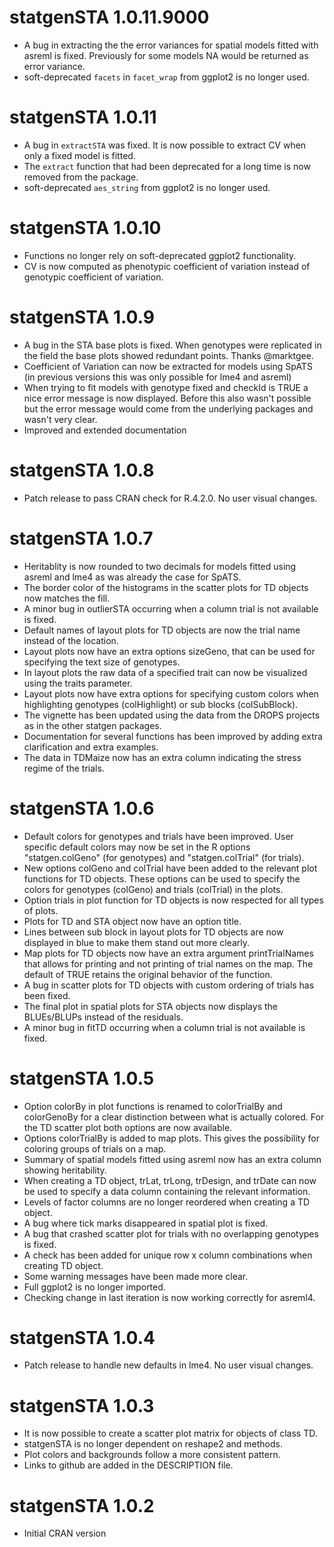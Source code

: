 # statgenSTA 1.0.11.9000

* A bug in extracting the the error variances for spatial models fitted with asreml is fixed. Previously for some models NA would be returned as error variance.
* soft-deprecated `facets` in `facet_wrap` from ggplot2 is no longer used.

# statgenSTA 1.0.11

* A bug in `extractSTA` was fixed. It is now possible to extract CV when only a fixed model is fitted.
* The `extract` function that had been deprecated for a long time is now removed from the package.
* soft-deprecated `aes_string` from ggplot2 is no longer used. 

# statgenSTA 1.0.10

* Functions no longer rely on soft-deprecated ggplot2 functionality.
* CV is now computed as phenotypic coefficient of variation instead of genotypic coefficient of variation.

# statgenSTA 1.0.9

* A bug in the STA base plots is fixed. When genotypes were replicated in the field the base plots showed redundant points. Thanks @marktgee.
* Coefficient of Variation can now be extracted for models using SpATS (in previous versions this was only possible for lme4 and asreml)
* When trying to fit models with genotype fixed and checkId is TRUE a nice error message is now displayed. Before this also wasn't possible but the error message would come from the underlying packages and wasn't very clear.
* Improved and extended documentation

# statgenSTA 1.0.8

* Patch release to pass CRAN check for R.4.2.0. No user visual changes.

# statgenSTA 1.0.7

* Heritablity is now rounded to two decimals for models fitted using asreml and lme4 as was already the case for SpATS.
* The border color of the histograms in the scatter plots for TD objects now matches the fill.
* A minor bug in outlierSTA occurring when a column trial is not available is fixed.
* Default names of layout plots for TD objects are now the trial name instead of the location.
* Layout plots now have an extra options sizeGeno, that can be used for specifying the text size of genotypes.
* In layout plots the raw data of a specified trait can now be visualized using the traits parameter.
* Layout plots now have extra options for specifying custom colors when highlighting genotypes (colHighlight) or sub blocks (colSubBlock).
* The vignette has been updated using the data from the DROPS projects as in the other statgen packages.
* Documentation for several functions has been improved by adding extra clarification and extra examples.
* The data in TDMaize now has an extra column indicating the stress regime of the trials.

# statgenSTA 1.0.6

* Default colors for genotypes and trials have been improved. User specific default colors may now be set in the R options "statgen.colGeno" (for genotypes) and "statgen.colTrial" (for trials).
* New options colGeno and colTrial have been added to the relevant plot functions for TD objects. These options can be used to specify the colors for genotypes (colGeno) and trials (colTrial) in the plots.
* Option trials in plot function for TD objects is now respected for all types of plots.
* Plots for TD and STA object now have an option title.
* Lines between sub block in layout plots for TD objects are now displayed in blue to make them stand out more clearly.
* Map plots for TD objects now have an extra argument printTrialNames that allows for printing and not printing of trial names on the map. The default of TRUE retains the original behavior of the function.
* A bug in scatter plots for TD objects with custom ordering of trials has been fixed.
* The final plot in spatial plots for STA objects now displays the BLUEs/BLUPs instead of the residuals.
* A minor bug in fitTD occurring when a column trial is not available is fixed.

# statgenSTA 1.0.5

* Option colorBy in plot functions is renamed to colorTrialBy and colorGenoBy for a clear distinction between what is actually colored. For the TD scatter plot both options are now available.
* Options colorTrialBy is added to map plots. This gives the possibility for coloring groups of trials on a map.
* Summary of spatial models fitted using asreml now has an extra column showing heritability.
* When creating a TD object, trLat, trLong, trDesign, and trDate can now be used to specify a data column containing the relevant information. 
* Levels of factor columns are no longer reordered when creating a TD object. 
* A bug where tick marks disappeared in spatial plot is fixed.
* A bug that crashed scatter plot for trials with no overlapping genotypes is fixed.
* A check has been added for unique row x column combinations when creating TD object.
* Some warning messages have been made more clear.
* Full ggplot2 is no longer imported.
* Checking change in last iteration is now working correctly for asreml4.

# statgenSTA 1.0.4

* Patch release to handle new defaults in lme4. No user visual changes.

# statgenSTA 1.0.3

* It is now possible to create a scatter plot matrix for objects of class TD.
* statgenSTA is no longer dependent on reshape2 and methods.
* Plot colors and backgrounds follow a more consistent pattern.
* Links to github are added in the DESCRIPTION file.

# statgenSTA 1.0.2

* Initial CRAN version
